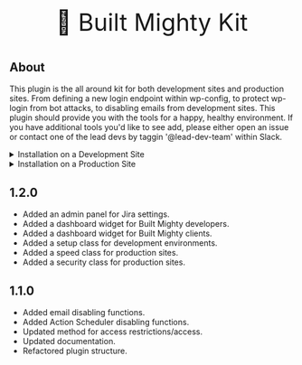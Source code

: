 <p align="center" style="font-size:42px !important;">🚀 Built Mighty Kit</p>

## About
This plugin is the all around kit for both development sites and production sites. From defining a new login endpoint within wp-config, to protect wp-login from bot attacks, to disabling emails from development sites. This plugin should provide you with the tools for a happy, healthy environment. If you have additional tools you'd like to see add, please either open an issue or contact one of the lead devs by taggin '@lead-dev-team' within Slack.

<details>
  <summary>Installation on a Development Site</summary>
  
  ### What is a development site?
  Development sites are detected automatically by the plugin, by parsing whether or not the URL is a builtmighty.com or mightyrhino.net URL. Development sites can also be defined by setting WP_ENVIRONMENT_TYPE to either: local, development, or staging.

  If a development site is detected, the following takes place:

  1. On activation:
     * Disables external connections via WP_HTTP_BLOCK_EXTERNAL.
     * Disables indexing for SEO purposes.
     * Disables bad plugins within development environments.
     * Updates customer emails from user@email.com to user.RANDOMSTRING@builtmighty.com.
  2. While running, the plugin does the following:
     * Adds a dashboard development widget with: server data, GitHub repo data, as well as a list of any disabled plugins.
     * Disables the Action Scheduler.
     * Disables emails by setting the 'to' address to developers@builtmighty.com.
     * Disables access to the default WordPress admin when `BUILT_ENDPOINT` is set. Example: `define( 'BUILT_ENDPOINT', 'access' );`.
     * Disables access to WordPress, for non-logged in users when `BUILT_ACCESS` is set to true. Example: `define( 'BUILT_ACCESS', true );`.

  The plugin also does some other items, which it also does on production sites as well.

</details>

<details>
  <summary>Installation on a Production Site</summary>
  
  ### What is a production site?
  Production sites are any live, on the web, available sites for customers. For production sites, the plugin does the following:

  1. Access:
     * Disables access to the default WordPress admin when `BUILT_ENDPOINT` is set. Example: `define( 'BUILT_ENDPOINT', 'access' );`.
  2. While running, the plugin does the following:
     * Adds a dashboard development widget for Built Mighty developers with: server data, GitHub repo data, as well as a list of any disabled plugins.
     * Adds a dashboard widget for Built Mighty clients with: a welcome message, a Jira issue creation form, project manager contact form, and GitHub repo data. 
     * Adds some security enhancements like: diables XML-RPC, removes WordPress version numbers, removes specific login errors, and removes user enumeration.
     * Adds some speed enhancements like: dequeues emojis, updates heartbeat timing, updates post revisions, changes action scheduler retention period, and removes junk dashboard widgets.
  
</details>

## 1.2.0

* Added an admin panel for Jira settings.
* Added a dashboard widget for Built Mighty developers.
* Added a dashboard widget for Built Mighty clients.
* Added a setup class for development environments.
* Added a speed class for production sites.
* Added a security class for production sites.


## 1.1.0

* Added email disabling functions.
* Added Action Scheduler disabling functions.
* Updated method for access restrictions/access.
* Updated documentation.
* Refactored plugin structure.